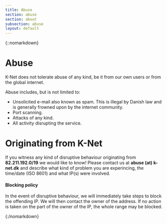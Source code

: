 ```yaml
---
title: Abuse
section: abuse
section: about
subsection: abuse
layout: default
---
```

{::nomarkdown}
<h1>Abuse</h1>
<p>K-Net does not tolerate abuse of any kind, be it from our own users or from the global internet.</p>
<p>Abuse includes, but is not limited to:</p>
<ul>
	<li>Unsolicited e-mail also known as spam. This is illegal by Danish law and is generally frowned upon by the internet community.</li>
	<li>Port scanning.</li>
	<li>Attacks of any kind.</li>
	<li>All activity disrupting the service.</li>
</ul>
<h1>Originating from K-Net</h1>
<p>If you witness any kind of disruptive behaviour originating from <strong>82.211.192.0/19</strong> we would like to know!
Please contact us at <strong>abuse (at) k-net.dk</strong> and describe what kind of problem you are experincing, the
time/date (ISO 8601) and what IP(s) were involved.</p>
<div class="alert alert-info">
    <h4 class="alert-heading">Blocking policy</h4>
    <p>In the event of disruptive behaviour, we will immediately take steps to block the offending IP. We will then contact the owner
    of the address. If no action is taken on the part of the owner of the IP, the whole range may be blocked.</p>
</div>
{:/nomarkdown}

